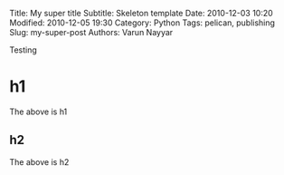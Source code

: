 Title: My super title
Subtitle: Skeleton template
Date: 2010-12-03 10:20
Modified: 2010-12-05 19:30
Category: Python
Tags: pelican, publishing
Slug: my-super-post
Authors: Varun Nayyar


Testing

# h1
The above is h1

## h2
The above is h2
